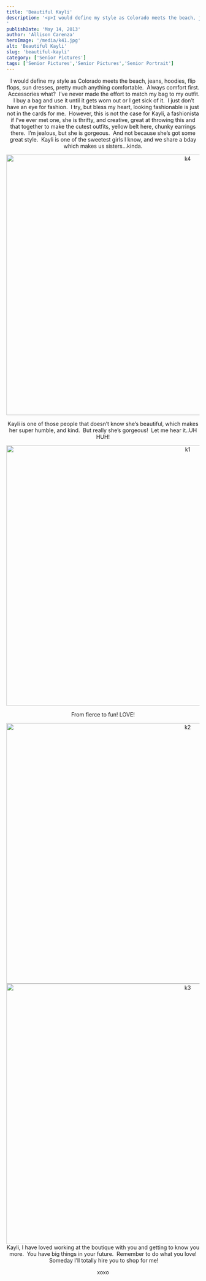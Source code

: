 ```yaml
---
title: 'Beautiful Kayli'
description: '<p>I would define my style as Colorado meets the beach, jeans, hoodies, flip flops, sun dresses, pretty much anything comfortable. [&hellip;]</p>
'
publishDate: 'May 14, 2013'
author: 'Allison Carenza'
heroImage: '/media/k41.jpg'
alt: 'Beautiful Kayli'
slug: 'beautiful-kayli'
category: ['Senior Pictures']
tags: ['Senior Pictures','Senior Pictures','Senior Portrait']
---
```


<p style="text-align: center;">I would define my style as Colorado meets the beach, jeans, hoodies, flip flops, sun dresses, pretty much anything comfortable.  Always comfort first.  Accessories what?  I&#8217;ve never made the effort to match my bag to my outfit.  I buy a bag and use it until it gets worn out or I get sick of it.  I just don&#8217;t have an eye for fashion.  I try, but bless my heart, looking fashionable is just not in the cards for me.  However, this is not the case for Kayli, a fashionista if I&#8217;ve ever met one, she is thrifty, and creative, great at throwing this and that together to make the cutest outfits, yellow belt here, chunky earrings there.  I&#8217;m jealous, but she is gorgeous.  And not because she&#8217;s got some great style.  Kayli is one of the sweetest girls I know, and we share a bday which makes us sisters&#8230;kinda.</p>
<p style="text-align: center;"><img class="aligncenter size-full wp-image-4848" alt="k4" src="/media/k41.jpg" width="930" height="680" srcset="/media/k41.jpg 930w, /media/k41-300x219.jpg 300w, /media/k41-768x562.jpg 768w" sizes="(max-width: 930px) 100vw, 930px" /></p>
<p style="text-align: center;">Kayli is one of those people that doesn&#8217;t know she&#8217;s beautiful, which makes her super humble, and kind.  But really she&#8217;s gorgeous!  Let me hear it..UH HUH!</p>
<p style="text-align: center;"><img class="aligncenter size-full wp-image-4845" alt="k1" src="/media/k11.jpg" width="930" height="680" srcset="/media/k11.jpg 930w, /media/k11-300x219.jpg 300w, /media/k11-768x562.jpg 768w" sizes="(max-width: 930px) 100vw, 930px" /></p>
<p style="text-align: center;">From fierce to fun! LOVE!</p>
<p style="text-align: center;"><img class="aligncenter size-full wp-image-4846" alt="k2" src="/media/k21.jpg" width="930" height="680" srcset="/media/k21.jpg 930w, /media/k21-300x219.jpg 300w, /media/k21-768x562.jpg 768w" sizes="(max-width: 930px) 100vw, 930px" /> <img class="aligncenter size-full wp-image-4847" alt="k3" src="/media/k31.jpg" width="930" height="680" srcset="/media/k31.jpg 930w, /media/k31-300x219.jpg 300w, /media/k31-768x562.jpg 768w" sizes="(max-width: 930px) 100vw, 930px" /> Kayli, I have loved working at the boutique with you and getting to know you more.  You have big things in your future.  Remember to do what you love!  Someday I&#8217;ll totally hire you to shop for me!</p>
<p style="text-align: center;">xoxo</p>

